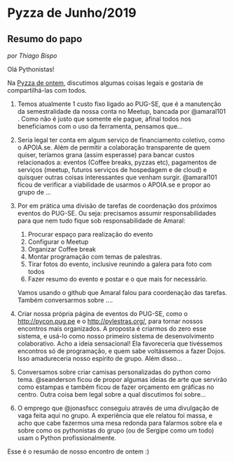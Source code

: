 # Pyzza de Junho/2019

## Resumo do papo

*por Thiago Bispo*

Olá Pythonistas!

Na [Pyzza de ontem](https://www.meetup.com/pt-BR/pug-se/events/262412845/), discutimos algumas coisas legais e gostaria de compartilhá-las com todos.

1. Temos atualmente 1 custo fixo ligado ao PUG-SE, que é a manutenção da semestralidade da nossa conta no Meetup, bancada por @amaral101 . Como não é justo que somente ele pague, afinal todos nos beneficiamos com o uso da ferramenta, pensamos que...

2. Seria legal ter conta em algum serviço de financiamento coletivo, como o APOIA.se. Além de permitir a colaboração transparente de quem quiser, teríamos grana (assim esperasse) para bancar custos relacionados a: eventos (Coffee breaks, pyzzas etc), pagamentos de serviços (meetup, futuros serviços de hospedagem e de cloud) e quisquer outras coisas interessantes que venham surgir. @amaral101   ficou de verificar a viabilidade de usarmos o APOIA.se e propor ao grupo de ...

3. Por em prática uma divisão de tarefas de coordenação dos próximos eventos do PUG-SE. Ou seja: precisamos assumir responsabilidades para que nem tudo fique sob responsabilidade de Amaral:
    1. Procurar espaço para realização do evento
    2. Configurar o Meetup
    3. Organizar Coffee break
    4. Montar programação com temas de palestras.
    5. Tirar fotos do evento, inclusive reunindo a galera para foto com todos
    6. Fazer resumo do evento e postar e o que mais for necessário.
    
    Vamos usando o github que Amaral falou para coordenação das tarefas. Também conversarmos sobre ....

1. Criar nossa própria página de eventos do PUG-SE, como o http://pycon.pug.pe e o http://pylestras.org/, para tornar nossos encontros mais organizados. A proposta é criarmos do zero esse sistema, e usá-lo como nosso primeiro sistema de desenvolvimento colaborativo. Acho a ideia sensacional! Ela favoreceria que tivéssemos encontros só de programação, e quem sabe voltássemos a fazer Dojos. Isso amadureceria nosso espírito de grupo. Além disso...

1. Conversamos sobre criar camisas personalizadas do python como tema. @seanderson  ficou de propor algumas ideias de arte que servirão como estampas e também ficou de fazer orçamento em gráficas no centro. Outra coisa bem legal sobre a qual discutimos foi sobre...

1. O emprego que @jonasfscc  conseguiu através de uma divulgação de vaga feita aqui no grupo. A experiência que ele relatou foi massa, e acho que cabe fazermos uma mesa redonda para falarmos sobre ela e sobre como os pythonistas do grupo (ou de Sergipe como um todo) usam o Python profissionalmente.

Esse é o resumão de nosso encontro de ontem :)
